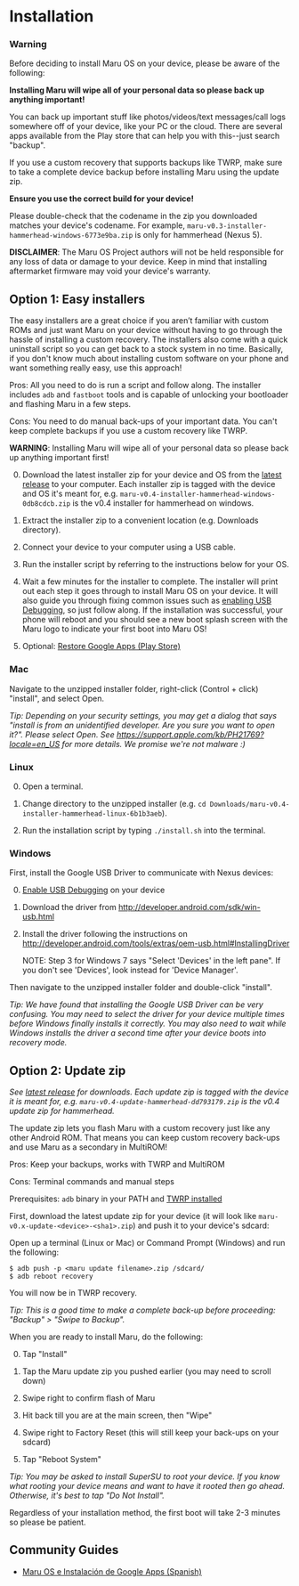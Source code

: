 # Installation

### Warning

Before deciding to install Maru OS on your device, please be aware of the following:

**Installing Maru will wipe all of your personal data so please back up anything important!**

You can back up important stuff like photos/videos/text messages/call logs somewhere off of your device, like your PC or the cloud. There are several apps available from the Play store that can help you with this--just search "backup".

If you use a custom recovery that supports backups like TWRP, make sure to take a complete device backup before installing Maru using the update zip.

**Ensure you use the correct build for your device!**

Please double-check that the codename in the zip you downloaded matches your device's
codename. For example, `maru-v0.3-installer-hammerhead-windows-6773e9ba.zip` is
only for hammerhead (Nexus 5).

**DISCLAIMER**: The Maru OS Project authors will not be held responsible for any loss of data or damage to your device. Keep in mind that installing aftermarket firmware may void your device's warranty.

## Option 1: Easy installers

The easy installers are a great choice if you aren’t familiar with custom ROMs and just want Maru on your device without having to go through the hassle of installing a custom recovery. The installers also come with a quick uninstall script so you can get back to a stock system in no time. Basically, if you don't know much about installing custom software on your phone and want something really easy, use this approach!

Pros: All you need to do is run a script and follow along. The installer includes `adb` and `fastboot` tools and is capable of unlocking your bootloader and flashing Maru in a few steps.

Cons: You need to do manual back-ups of your important data. You can't keep complete backups if you use a custom recovery like TWRP.

**WARNING**: Installing Maru will wipe all of your personal data so please back up anything important first!

0. Download the latest installer zip for your device and OS from the [latest release](https://github.com/maruos/maruos/releases) to your computer. Each installer zip is tagged with the device and OS it's meant for, e.g. `maru-v0.4-installer-hammerhead-windows-0db8cdcb.zip` is the v0.4 installer for hammerhead on windows.

0. Extract the installer zip to a convenient location (e.g. Downloads directory).

0. Connect your device to your computer using a USB cable.

0. Run the installer script by referring to the instructions below for your OS.

0. Wait a few minutes for the installer to complete. The installer will print out each step it goes through to install Maru OS on your device. It will also guide you through fixing common issues such as [enabling USB Debugging](/user/usb-debugging.html), so just follow along. If the installation was successful, your phone will reboot and you should see a new boot splash screen with the Maru logo to indicate your first boot into Maru OS!

0. Optional: [Restore Google Apps (Play Store)](https://groups.google.com/d/msg/maru-os/S8PUEqqK10M/NMI9LFUyAQAJ)

### Mac

Navigate to the unzipped installer folder, right-click (Control + click) "install",
and select Open.

*Tip: Depending on your security settings, you may get a dialog that says
"install is from an unidentified developer. Are you sure you want to open it?".
Please select Open. See https://support.apple.com/kb/PH21769?locale=en_US for
more details. We promise we're not malware :)*

### Linux

0. Open a terminal.

0. Change directory to the unzipped installer (e.g. `cd Downloads/maru-v0.4-installer-hammerhead-linux-6b1b3aeb`).

0. Run the installation script by typing `./install.sh` into the terminal.

### Windows

First, install the Google USB Driver to communicate with Nexus devices:

0.  [Enable USB Debugging](/user/usb-debugging.html) on your device

0.  Download the driver from http://developer.android.com/sdk/win-usb.html

0.  Install the driver following the instructions on
    http://developer.android.com/tools/extras/oem-usb.html#InstallingDriver

    NOTE: Step 3 for Windows 7 says "Select 'Devices' in the left pane". If you
    don't see 'Devices', look instead for 'Device Manager'.

Then navigate to the unzipped installer folder and double-click "install".

*Tip: We have found that installing the Google USB Driver can be very confusing.
You may need to select the driver for your device multiple times before
Windows finally installs it correctly. You may also need to wait while Windows
installs the driver a second time after your device boots into recovery mode.*



## Option 2: Update zip

*See [latest release](https://github.com/maruos/maruos/releases) for downloads. Each update zip is tagged with the device it is meant for, e.g. `maru-v0.4-update-hammerhead-dd793179.zip` is the v0.4 update zip for hammerhead.*

The update zip lets you flash Maru with a custom recovery just like any other Android ROM. That means you can keep custom recovery back-ups and use Maru as a secondary in MultiROM!

Pros: Keep your backups, works with TWRP and MultiROM

Cons: Terminal commands and manual steps

Prerequisites: `adb` binary in your PATH and [TWRP installed](/user/twrp.html)

First, download the latest update zip for your device (it will look like `maru-v0.x-update-<device>-<sha1>.zip`) and push it to your device's sdcard:

Open up a terminal (Linux or Mac) or Command Prompt (Windows) and run the following:

    $ adb push -p <maru update filename>.zip /sdcard/
    $ adb reboot recovery

You will now be in TWRP recovery.

*Tip: This is a good time to make a complete back-up before proceeding: "Backup" > "Swipe to Backup".*

When you are ready to install Maru, do the following:

0. Tap "Install"

0. Tap the Maru update zip you pushed earlier (you may need to scroll down)

0. Swipe right to confirm flash of Maru

0. Hit back till you are at the main screen, then "Wipe"

0. Swipe right to Factory Reset (this will still keep your back-ups on your sdcard)

0. Tap "Reboot System"

*Tip: You may be asked to install SuperSU to root your device. If you know what rooting your
device means and want to have it rooted then go ahead. Otherwise, it's best to tap
"Do Not Install".*

Regardless of your installation method, the first boot will take 2-3 minutes so please be patient.

## Community Guides

* [Maru OS e Instalación de Google Apps (Spanish)](http://www.elsate.com/viewtopic.php?t=1015)

